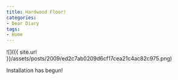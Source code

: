 ```yaml
---
title: Hardwood Floor!
categories:
- Dear Diary
tags:
- Home
---
```


![]({{ site.url }}/assets/posts/2009/ed2c7ab0209d6cf17cea21c4ac82c975.png)
  



Installation has begun!
